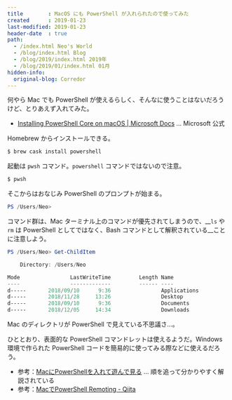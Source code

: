 ```yaml
---
title        : MacOS にも PowerShell が入れられたので使ってみた
created      : 2019-01-23
last-modified: 2019-01-23
header-date  : true
path:
  - /index.html Neo's World
  - /blog/index.html Blog
  - /blog/2019/index.html 2019年
  - /blog/2019/01/index.html 01月
hidden-info:
  original-blog: Corredor
---
```


何やら Mac でも PowerShell が使えるらしく、そんなに使うことはないだろうけど、とりあえず入れてみた。

- [Installing PowerShell Core on macOS | Microsoft Docs](https://docs.microsoft.com/en-us/powershell/scripting/setup/installing-powershell-core-on-macos?view=powershell-6) … Microsoft 公式

Homebrew からインストールできる。

```bash
$ brew cask install powershell
```

起動は `pwsh` コマンド。`powershell` コマンドではないので注意。

```bash
$ pwsh
```

そこからはおなじみ PowerShell のプロンプトが始まる。

```ps1
PS /Users/Neo> 
```

コマンド群は、Mac ターミナル上のコマンドが優先されてしまうので、__`ls` や `rm` は PowerShell としてではなく、Bash コマンドとして解釈されている__ことに注意しよう。

```ps1
PS /Users/Neo> Get-ChildItem

    Directory: /Users/Neo

Mode                LastWriteTime         Length Name
----                -------------         ------ ----
d-----       2018/09/10      9:36                Applications
d-----       2018/11/28     13:26                Desktop
d-----       2018/09/10      9:36                Documents
d-----       2018/12/05     14:34                Downloads
```

Mac のディレクトリが PowerShell で見えている不思議さ…。

ひととおり、表面的な PowerShell コマンドレットは使えるようだ。Windows 環境で作られた PowerShell コードを簡易的に使ってみる際などに使えるだろう。

- 参考：[MacにPowerShellを入れて遊んで見る](http://blueeyes.sakura.ne.jp/2018/07/17/1393/) … 順を追って分かりやすく解説されている
- 参考：[MacでPowerShell Remoting - Qiita](https://qiita.com/tamo_breaker/items/badab8c21c0c11c48b25)
